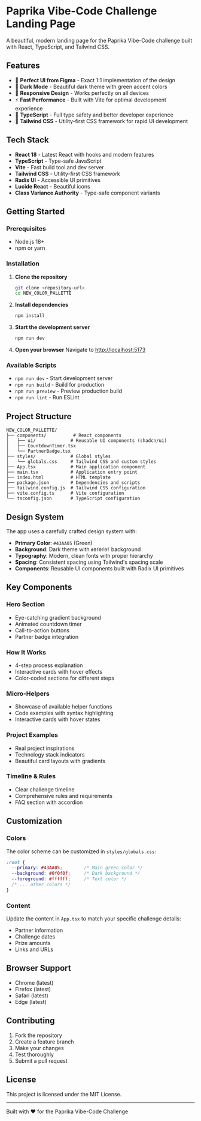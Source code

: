 # Paprika Vibe-Code Challenge Landing Page

A beautiful, modern landing page for the Paprika Vibe-Code challenge built with React, TypeScript, and Tailwind CSS.

## Features

- 🎨 **Perfect UI from Figma** - Exact 1:1 implementation of the design
- 🌙 **Dark Mode** - Beautiful dark theme with green accent colors
- 📱 **Responsive Design** - Works perfectly on all devices
- ⚡ **Fast Performance** - Built with Vite for optimal development experience
- 🎯 **TypeScript** - Full type safety and better developer experience
- 🎨 **Tailwind CSS** - Utility-first CSS framework for rapid UI development

## Tech Stack

- **React 18** - Latest React with hooks and modern features
- **TypeScript** - Type-safe JavaScript
- **Vite** - Fast build tool and dev server
- **Tailwind CSS** - Utility-first CSS framework
- **Radix UI** - Accessible UI primitives
- **Lucide React** - Beautiful icons
- **Class Variance Authority** - Type-safe component variants

## Getting Started

### Prerequisites

- Node.js 18+ 
- npm or yarn

### Installation

1. **Clone the repository**
   ```bash
   git clone <repository-url>
   cd NEW_COLOR_PALLETTE
   ```

2. **Install dependencies**
   ```bash
   npm install
   ```

3. **Start the development server**
   ```bash
   npm run dev
   ```

4. **Open your browser**
   Navigate to [http://localhost:5173](http://localhost:5173)

### Available Scripts

- `npm run dev` - Start development server
- `npm run build` - Build for production
- `npm run preview` - Preview production build
- `npm run lint` - Run ESLint

## Project Structure

```
NEW_COLOR_PALLETTE/
├── components/          # React components
│   ├── ui/             # Reusable UI components (shadcn/ui)
│   ├── CountdownTimer.tsx
│   └── PartnerBadge.tsx
├── styles/             # Global styles
│   └── globals.css     # Tailwind CSS and custom styles
├── App.tsx             # Main application component
├── main.tsx            # Application entry point
├── index.html          # HTML template
├── package.json        # Dependencies and scripts
├── tailwind.config.js  # Tailwind CSS configuration
├── vite.config.ts      # Vite configuration
└── tsconfig.json       # TypeScript configuration
```

## Design System

The app uses a carefully crafted design system with:

- **Primary Color**: `#43AA05` (Green)
- **Background**: Dark theme with `#0f0f0f` background
- **Typography**: Modern, clean fonts with proper hierarchy
- **Spacing**: Consistent spacing using Tailwind's spacing scale
- **Components**: Reusable UI components built with Radix UI primitives

## Key Components

### Hero Section
- Eye-catching gradient background
- Animated countdown timer
- Call-to-action buttons
- Partner badge integration

### How It Works
- 4-step process explanation
- Interactive cards with hover effects
- Color-coded sections for different steps

### Micro-Helpers
- Showcase of available helper functions
- Code examples with syntax highlighting
- Interactive cards with hover states

### Project Examples
- Real project inspirations
- Technology stack indicators
- Beautiful card layouts with gradients

### Timeline & Rules
- Clear challenge timeline
- Comprehensive rules and requirements
- FAQ section with accordion

## Customization

### Colors
The color scheme can be customized in `styles/globals.css`:

```css
:root {
  --primary: #43AA05;        /* Main green color */
  --background: #0f0f0f;     /* Dark background */
  --foreground: #ffffff;     /* Text color */
  /* ... other colors */
}
```

### Content
Update the content in `App.tsx` to match your specific challenge details:
- Partner information
- Challenge dates
- Prize amounts
- Links and URLs

## Browser Support

- Chrome (latest)
- Firefox (latest)
- Safari (latest)
- Edge (latest)

## Contributing

1. Fork the repository
2. Create a feature branch
3. Make your changes
4. Test thoroughly
5. Submit a pull request

## License

This project is licensed under the MIT License.

---

Built with ❤️ for the Paprika Vibe-Code Challenge 